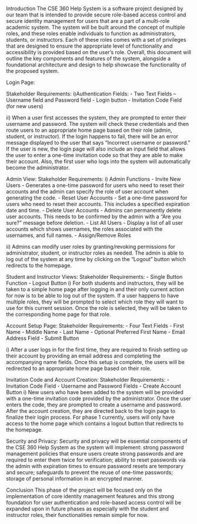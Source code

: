 Introduction
The CSE 360 Help System is a software project designed by our team that is intended to provide secure role-based access control and secure identity management for users 
that are a part of a multi-role academic system. The system will be built around the concept of multiple roles, and these roles enable individuals to function as 
administrators, students, or instructors. Each of these roles comes with a set of privileges that are designed to ensure the appropriate level of functionality and 
accessibility is provided based on the user’s role. Overall, this document will outline the key components and features of the system, alongside a foundational 
architecture and design to help showcase the functionality of the proposed system.


Login Page:

  Stakeholder Requirements:
    i)Authentication Fields:
      - Two Text Fields – Username field and Password field
      - Login button
      - Invitation Code Field (for new users)

   ii) When a user first accesses the system, they are prompted to enter their username and password. The system will check these 
    credentials and then route users to an appropriate home page based on their role (admin, student, or instructor). If the login 
    happens to fail, there will be an error message displayed to the user that says “Incorrect username or password.” If the user 
    is new, the login page will also include an input field that allows the user to enter a one-time invitation code so that they 
    are able to make their account. Also, the first user who logs into the system will automatically become the administrator.

Admin View:
  Stakeholder Requirements:
   i) Admin Functions
      - Invite New Users
      - Generates a one-time password for users who need to reset their accounts and the admin can specify the role of user account when generating the code.
      - Reset User Accounts
      - Set a one-time password for users who need to reset their accounts. This includes a specified expiration date and time.
      - Delete User Accounts
      - Admins can permanently delete user accounts. This needs to be confirmed by the admin with a “Are you sure?” message before deletion.
      - List All Users
      - Display a list of all user accounts which shows usernames, the roles associated with the usernames, and full names.
      - Assign/Remove Roles

  ii) Admins can modify user roles by granting/revoking permissions for administrator, student, or instructor roles as needed.
  The admin is able to log out of the system at any time by clicking on the “Logout” button which redirects to the homepage.


Student and Instructor Views:
  Stakeholder Requirements:
      - Single Button Function
      - Logout Button
  i) For both students and instructors, they will be taken to a simple home page after logging in and their only current action for 
  now is to be able to log out of the system. If a user happens to have multiple roles, they will be prompted to select which role they 
  will want to use for this current session. Once the role is selected, they will be taken to the corresponding home page for that role.

Account Setup Page:
  Stakeholder Requirements:
    - Four Text Fields
    - First Name
    - Middle Name
    - Last Name
    - Optional Preferred First Name
    - Email Address Field
    - Submit Button

  i) After a user logs in for the first time, they are required to finish setting up their account by providing an email address and 
    completing the accompanying name fields. Once this setup is complete, the users will be redirected to an appropriate home page based
    on their role.


Invitation Code and Account Creation:
  Stakeholder Requirements:
    - Invitation Code Field
    - Username and Password Fields
    - Create Account Button
  i) New users who have been added to the system will be provided with a one-time invitation code provided by the administrator. Once the user 
    enters the code, they are prompted to create a username and password. After the account creation, they are directed back to the login page
    to finalize their login process. For phase 1 currently, users will only have access to the home page which contains a logout button that redirects 
    to the homepage.

Security and Privacy:
Security and privacy will be essential components of the CSE 360 Help System as the system will implement: strong password management policies 
that ensure users create strong passwords and are required to enter them twice for verification; ability to reset passwords via the admin with 
expiration times to ensure password resets are temporary and secure; safeguards to prevent the reuse of one-time passwords; storage of personal 
information in an encrypted manner. 


Conclusion
This phase of the project will be focused only on the implementation of core identity management features and this strong foundation for user 
authentication and role-based access control will be expanded upon in future phases as especially with the student and instructor roles, their 
functionalities remain simple for now.
